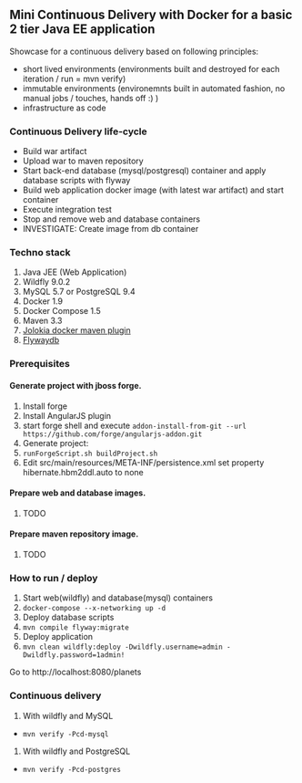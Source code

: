 ## Mini Continuous Delivery with Docker for a basic 2 tier Java EE application

Showcase for a continuous delivery based on following principles:
 - short lived environments (environments built and destroyed for each iteration  / run = mvn verify)
 - immutable environments (environemnts built in automated fashion, no manual jobs / touches, hands off :) )
 - infrastructure as code 

### Continuous Delivery life-cycle
 - Build war artifact
 - Upload war to maven repository
 - Start back-end database (mysql/postgresql) container and apply database scripts with flyway
 - Build web application docker image (with latest war artifact) and start container
 - Execute integration test
 - Stop and remove web and database containers
 - INVESTIGATE: Create image from db container

### Techno stack
 1. Java JEE (Web Application)
 2. Wildfly 9.0.2
 3. MySQL 5.7 or PostgreSQL 9.4
 4. Docker 1.9
 5. Docker Compose 1.5
 6. Maven 3.3
 7. [Jolokia docker maven plugin](https://github.com/rhuss/docker-maven-plugin)
 8. [Flywaydb](http://flywaydb.org/)

### Prerequisites
#### Generate project with jboss forge.
1. Install forge
2. Install AngularJS plugin
 1. start forge shell and execute `addon-install-from-git --url https://github.com/forge/angularjs-addon.git`
3. Generate project:
 1. `runForgeScript.sh buildProject.sh`
 1. Edit src/main/resources/META-INF/persistence.xml set property hibernate.hbm2ddl.auto to none

#### Prepare web and database images.
1. TODO

#### Prepare maven repository image.
1. TODO

### How to run / deploy
1. Start web(wildfly) and database(mysql) containers
 1. `docker-compose --x-networking up -d`
1. Deploy database scripts
 1. `mvn compile flyway:migrate`
1. Deploy application
 1. `mvn clean wildfly:deploy -Dwildfly.username=admin -Dwildfly.password=1admin!`
 
Go to http://localhost:8080/planets

### Continuous delivery
1. With wildfly and MySQL
 * `mvn verify -Pcd-mysql`
1. With wildfly and PostgreSQL
 * `mvn verify -Pcd-postgres`

